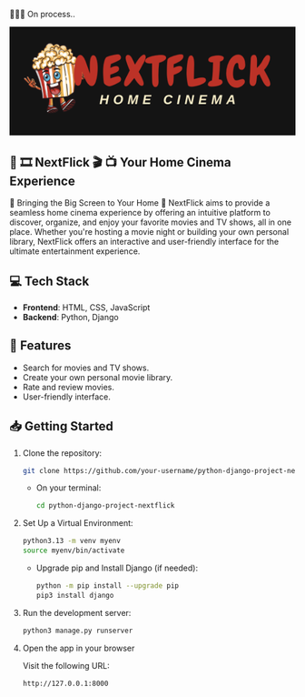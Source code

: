 👩🏽‍💻 On process..

![NextFlick Logo](https://github.com/Ploynpk/python-django-js-project-nextflick/blob/39692285d728cb4ccff9a27b824228080514d96e/static/assests/nextflick-logo.png)

## 🎥 🎞️ **NextFlick** 🎬 📺 Your Home Cinema Experience

🍿 Bringing the Big Screen to Your Home 🍿
NextFlick aims to provide a seamless home cinema experience by offering an intuitive platform to discover, organize, and enjoy your favorite movies and TV shows, all in one place. Whether you're hosting a movie night or building your own personal library, NextFlick offers an interactive and user-friendly interface for the ultimate entertainment experience.

## 💻 Tech Stack

- **Frontend**: HTML, CSS, JavaScript  
- **Backend**: Python, Django  


## 🚀 Features
- Search for movies and TV shows.
- Create your own personal movie library.
- Rate and review movies.
- User-friendly interface.


## 📥 Getting Started

1. Clone the repository:

    ```bash
    git clone https://github.com/your-username/python-django-project-nextflick.git
    ```
    - On your terminal:
         ```bash
         cd python-django-project-nextflick
         ```
     
2. Set Up a Virtual Environment:
   
    ```bash
    python3.13 -m venv myenv
    source myenv/bin/activate
    ```

    - Upgrade pip and Install Django (if needed):
      
        ```bash
        python -m pip install --upgrade pip
        pip3 install django
        ```

3. Run the development server:
   
    ```bash
    python3 manage.py runserver
    ```

4. Open the app in your browser

   Visit the following URL:
   
     ```bash
     http://127.0.0.1:8000
     ```

